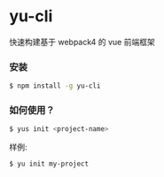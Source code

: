 # yu-cli

快速构建基于 webpack4 的 vue 前端框架

### 安装

``` bash
$ npm install -g yu-cli
```

### 如何使用？

``` bash
$ yus init <project-name>
```

样例:

``` bash
$ yu init my-project
```
